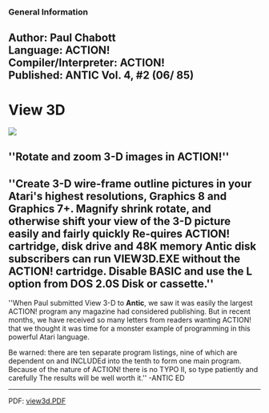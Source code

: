 ### General Information  
Author: Paul Chabott  
Language: ACTION!  
Compiler/Interpreter: ACTION!  
Published: ANTIC Vol. 4, #2 (06/ 85)  
---
# View 3D  
![](attachments/view3d.gif)  
## ''Rotate and zoom 3-D images in ACTION!''  
  
''Create 3-D wire-frame outline pictures in your Atari's highest resolutions, Graphics 8 and Graphics 7+. Magnify shrink rotate, and otherwise shift your view of the 3-D picture easily and fairly quickly Re-quires ACTION! cartridge, disk drive and 48K memory Antic disk subscribers can run VIEW3D.EXE without the ACTION! cartridge. Disable BASIC and use the L option from DOS 2.0S Disk or cassette.''  
---
''When Paul submitted View 3-D to __Antic__, we saw it was easily the largest ACTION! program any magazine had considered publishing. But in recent months, we have received so many letters from readers wanting ACTION! that we thought it was time for a monster example of programming in this powerful Atari language.  
  
Be warned: there are ten separate program listings, nine of which are dependent on and INCLUDEd into the tenth to form one main program. Because of the nature of ACTION! there is no TYPO II, so type patiently and carefully The results will be well worth it.'' -ANTIC ED  
  
  
  
  
---
PDF: [view3d.PDF](attachments/view3d.PDF)  
